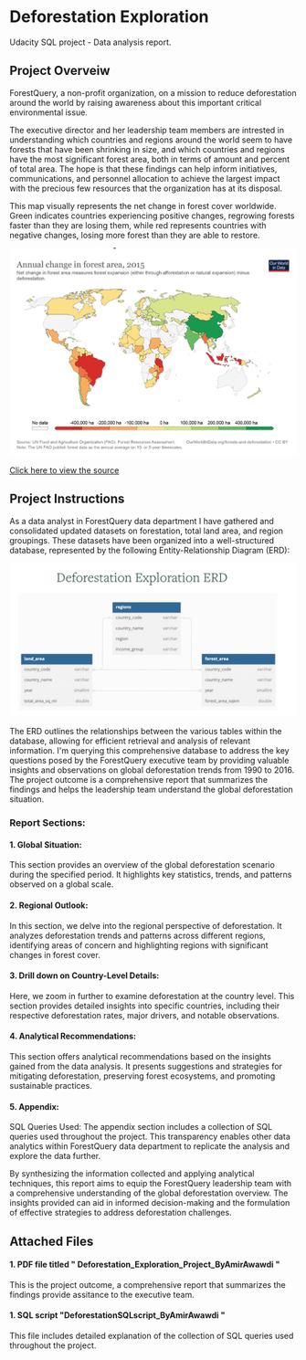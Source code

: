 #  Deforestation Exploration
Udacity SQL project - Data analysis report.


## Project Overveiw

ForestQuery, a non-profit organization, on a mission to reduce deforestation around the world by raising awareness about this important critical environmental issue.

The executive director and her leadership team members are intrested in understanding which countries and regions around the world seem to have forests that have been shrinking in size, and which countries and regions have the most significant forest area, both in terms of amount and percent of total area. The hope is that these findings can help inform initiatives, communications, and personnel allocation to achieve the largest impact with the precious few resources that the organization has at its disposal.

This map visually represents the net change in forest cover worldwide. Green indicates countries experiencing positive changes, regrowing forests faster than they are losing them, while red represents countries with negative changes, losing more forest than they are able to restore.

<p align="center">
  <img src="https://github.com/AmirAwawdi/SQL-Udacity-Project/blob/main/ProjectOverView.png?raw=true" alt="alt text" width="800">
</p>

[Click here to view the source](https://ourworldindata.org/grapher/annual-change-forest-area)


## Project Instructions

As a data analyst in ForestQuery data department I have gathered and consolidated updated datasets on forestation, total land area, and region groupings. These datasets have been organized into a well-structured database, represented by the following Entity-Relationship Diagram (ERD):

<p align="center">
  <img src="https://github.com/AmirAwawdi/SQL-Udacity-Project/blob/main/DB%20ERD.png?raw=true" alt="alt text" width="800">
</p>

The ERD outlines the relationships between the various tables within the database, allowing for efficient retrieval and analysis of relevant information. 
I'm querying this comprehensive database to address the key questions posed by the ForestQuery executive team by providing valuable insights and observations on global deforestation trends from 1990 to 2016. The project outcome is a comprehensive report that summarizes the findings and helps the leadership team understand the global deforestation situation.

### Report Sections:

#### 1. Global Situation: 
This section provides an overview of the global deforestation scenario during the specified period. It highlights key statistics, trends, and patterns observed on a global scale.

#### 2. Regional Outlook: 
In this section, we delve into the regional perspective of deforestation. It analyzes deforestation trends and patterns across different regions, identifying areas of concern and highlighting regions with significant changes in forest cover.

#### 3. Drill down on Country-Level Details: 
Here, we zoom in further to examine deforestation at the country level. This section provides detailed insights into specific countries, including their respective deforestation rates, major drivers, and notable observations.

#### 4. Analytical Recommendations: 
This section offers analytical recommendations based on the insights gained from the data analysis. It presents suggestions and strategies for mitigating deforestation, preserving forest ecosystems, and promoting sustainable practices.

#### 5. Appendix: 
SQL Queries Used: The appendix section includes a collection of SQL queries used throughout the project. This transparency enables other data analytics within ForestQuery data department to replicate the analysis and explore the data further.

By synthesizing the information collected and applying analytical techniques, this report aims to equip the ForestQuery leadership team with a comprehensive understanding of the global deforestation overview. The insights provided can aid in informed decision-making and the formulation of effective strategies to address deforestation challenges.


## Attached Files

#### 1. PDF file titled " Deforestation_Exploration_Project_ByAmirAwawdi "
This is the project outcome, a comprehensive report that summarizes the findings provide assitance to the executive team.

#### 1. SQL script "DeforestationSQLscript_ByAmirAwawdi "
This file includes detailed explanation of the collection of SQL queries used throughout the project.
